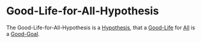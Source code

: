 # Good-Life-for-All-Hypothesis

The Good-Life-for-All-Hypothesis is a [Hypothesis](600028.md), that a [Good-Life](60066.md) for [All](7777.md) is a [Good-Goal](301100000.md).
